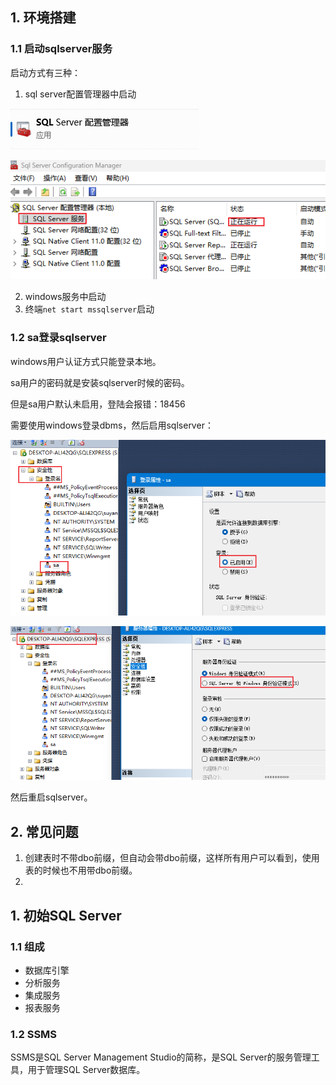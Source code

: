 ## 1. 环境搭建

### 1.1 启动sqlserver服务

启动方式有三种：

1. sql server配置管理器中启动

![de53c5aa2d465c1bd70775380005629f.png](./assets/de53c5aa2d465c1bd70775380005629f.png)

![cad92f7c5dc8ddb49656e82ccf125afc.png](./assets/cad92f7c5dc8ddb49656e82ccf125afc.png)

2. windows服务中启动
3. 终端`net start mssqlserver`启动

### 1.2 sa登录sqlserver

windows用户认证方式只能登录本地。

sa用户的密码就是安装sqlserver时候的密码。

但是sa用户默认未启用，登陆会报错：18456

需要使用windows登录dbms，然后启用sqlserver：

![8af7f91b599870c44cda586186599580.png](./assets/8af7f91b599870c44cda586186599580.png)

![9dd9c8a987f52d9a569eb8ff9de7bd84.png](./assets/9dd9c8a987f52d9a569eb8ff9de7bd84.png)

然后重启sqlserver。

## 2. 常见问题

1. 创建表时不带dbo前缀，但自动会带dbo前缀，这样所有用户可以看到，使用表的时候也不用带dbo前缀。
2. 


## 1. 初始SQL Server

### 1.1 组成

- 数据库引擎
- 分析服务
- 集成服务
- 报表服务

### 1.2 SSMS

SSMS是SQL Server Management Studio的简称，是SQL Server的服务管理工具，用于管理SQL Server数据库。

